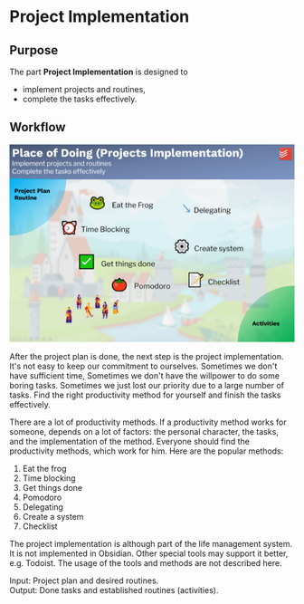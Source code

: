 # Project Implementation

## Purpose

The part **Project Implementation** is designed to 

- implement projects and routines,
- complete the tasks effectively.


## Workflow

![image-20220814174841145](images/image-20220814174841145.png)



After the project plan is done, the next step is the project implementation. It's not easy to keep our commitment to ourselves. Sometimes we don't have sufficient time, Sometimes we don't have the willpower to do some boring tasks. Sometimes we just lost our priority due to a large number of tasks. Find the right productivity method for yourself and finish the tasks effectively. 

There are a lot of productivity methods. If a productivity method works for someone, depends on a lot of factors: the personal character, the tasks, and the implementation of the method. Everyone should find the productivity methods, which work for him. Here are the popular methods:

1. Eat the frog
2. Time blocking
3. Get things done
4. Pomodoro
5. Delegating
6. Create a system
7. Checklist

The project implementation is although part of the life management system. It is not implemented in Obsidian. Other special tools may support it better, e.g. Todoist. The usage of the tools and methods are not described here. 

Input: Project plan and desired routines.  
Output: Done tasks and established routines (activities).